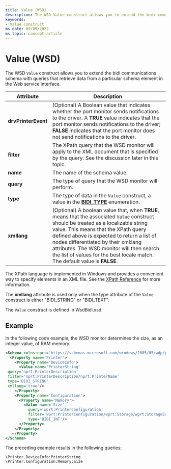 ```yaml
---
title: Value (WSD)
description: The WSD Value construct allows you to extend the bidi communications schema with queries that retrieve data from a particular schema element.
keywords:
- Value construct
ms.date: 09/09/2022
ms.topic: concept-article
---
```


# Value (WSD)

The WSD `Value` construct allows you to extend the bidi communications schema with queries that retrieve data from a particular schema element in the Web service interface.

| Attribute | Description |
|--|--|
| **drvPrinterEvent** | (Optional) A Boolean value that indicates whether the port monitor sends notifications to the driver. A **TRUE** value indicates that the port monitor sends notifications to the driver; **FALSE** indicates that the port monitor does not send notifications to the driver. |
| **filter** | The XPath query that the WSD monitor will apply to the XML document that is specified by the query. See the discussion later in this topic. |
| **name** | The name of the schema value. |
| **query** | The type of query that the WSD monitor will perform. |
| **type** | The type of data in the `Value` construct, a value in the [**BIDI_TYPE**](/windows-hardware/drivers/ddi/winspool/ne-winspool-bidi_type) enumeration. |
| **xmllang** | (Optional) A boolean value that, when **TRUE**, means that the associated `Value` construct should be treated as a localizable string value. This means that the XPath query defined above is expected to return a list of nodes differentiated by their xml:lang attributes. The WSD monitor will then search the list of values for the best locale match. The default value is **FALSE**. |

The XPath language is implemented in Windows and provides a convenient way to specify elements in an XML file. See the [XPath Reference](/previous-versions/dotnet/netframework-4.0/ms256115(v=vs.100)) for more information.

The **xmllang** attribute is used only when the type attribute of the `Value` construct is either "BIDI_STRING" or "BIDI_TEXT".

The `Value` construct is defined in WsdBidi.xsd.

## Example

In the following code example, the WSD monitor determines the size, as an integer value, of RAM memory.

```xml
<Schema xmlns:nprt='https://schemas.microsoft.com/windows/2005/05/wdp/print'>
  <Property name='Printer'>
    <Property name='DeviceInfo'>
      <Value name='PrinterString'
 query='nprt:PrinterDescription'
 filter='nprt:PrinterDescription/nprt:PrinterName'
 type='BIDI_STRING'
 xmllang='true'/>
    </Property>
    <Property name='Configuration'>
      <Property name='Memory'>
        <Value name='Size'
          query='wprt:PrinterConfiguration'
          filter='wprt:PrinterConfiguration/wprt:Storage/wprt:StorageEntry[wprt:Type="RAM"]/wprt:Size'
          type='BIDI_INT'/>
      </Property>
    </Property>
   </Property>
</Schema>
```

The preceding example results in the following queries:

```console
\Printer.DeviceInfo:PrinterString
\Printer.Configuration.Memory:Size
```
